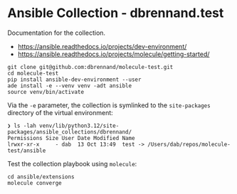 # Ansible Collection - dbrennand.test

Documentation for the collection.

- https://ansible.readthedocs.io/projects/dev-environment/
- https://ansible.readthedocs.io/projects/molecule/getting-started/

```
git clone git@github.com:dbrennand/molecule-test.git
cd molecule-test
pip install ansible-dev-environment --user
ade install -e --venv venv -adt ansible
source venv/bin/activate
```

Via the `-e` parameter, the collection is symlinked to the `site-packages` directory of the virtual environment:

```
❯ ls -lah venv/lib/python3.12/site-packages/ansible_collections/dbrennand/
Permissions Size User Date Modified Name
lrwxr-xr-x     - dab  13 Oct 13:49  test -> /Users/dab/repos/molecule-test/ansible
```

Test the collection playbook using `molecule`:

```
cd ansible/extensions
molecule converge
```
